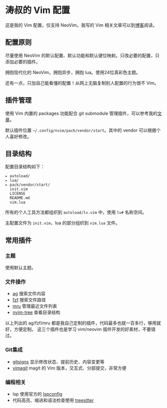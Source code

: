 # 涛叔的 Vim 配置

这是我的 Vim 配置，仅支持 NeoVim。我写的 Vim 相关文章可以到[博客](https://taoshu.in/vim/)阅读。

## 配置原则

尽量使用 NeoVim 的默认配置、默认功能和默认键位映射。只改必要的配置，只添加必要的插件。

拥抱现代化的 NeoVim，拥抱异步，拥抱 lua。使用24位真彩色主题。

还有一点，只加自己能看懂的配置！从网上无脑复制别人配置的行为很不 Vim。

## 插件管理

使用 Vim 内置的 packages 功能配合 git submodule 管理插件，可以参考我的[文章](https://taoshu.in/vim/plug-git.html)。

默认插件位置 `~/.config/nvim/pack/vendor/start`。其中的 vendor 可以根据个人喜好修改。

## 目录结构

配置目录结构如下：

```
▸ autoload/
▸ lua/
▸ pack/vendor/start/
  init.vim
  LICENSE
  README.md
  vim.lua
```

所有的个人工具方法都组织到 `autoload/lv.vim` 中，使用 `lv#` 名称空间。

主配置文件为 `init.vim`，lua 的部分组织到 `vim.lua` 文件。

## 常用插件

### 主题

使用默认主题。

### 文件操作

- [ag](https://github.com/taoso/ag.vim) 搜索文件内容
- [fzf](https://github.com/taoso/fzf.vim) 搜索文件路径
- [mru](https://github.com/taoso/mru.vim) 管理最近文件列表
- [nvim-tree](https://github.com/nvim-tree/nvim-tree.lua) 查看目录结构

以上列出的 ag/fzf/mru 都是我自己定制的插件，代码最多也就一百多行，够用就好，方便定制。
这三个插件也是学习 vim/neovim 插件开发的好素材，不要错过。

### Git集成

- [gitsigns](https://github.com/lewis6991/gitsigns.nvim) 显示修改状态、提前历史、内容变更等
- [vimagit](https://github.com/jreybert/vimagit) magit 的 Vim 版本，交互式、分部提交，非常方便

### 编程相关

- lsp 使用官方的 [lspconfig](https://github.com/neovim/nvim-lspconfig)
- 代码高亮、缩进和语法检查使用 [treesitter](https://github.com/nvim-treesitter/nvim-treesitter)

